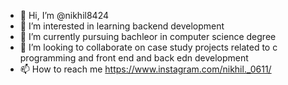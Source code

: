 - 👋 Hi, I’m @nikhil8424
- 👀 I’m interested in learning backend development
- 🌱 I’m currently pursuing bachleor in computer science degree
- 💞️ I’m looking to collaborate on case study projects related to c programming and front end and back edn development 
- 📫 How to reach me https://www.instagram.com/nikhil._0611/

<!---
nikhil8424/nikhil8424 is a ✨ special ✨ repository because its `README.md` (this file) appears on your GitHub profile.
You can click the Preview link to take a look at your changes.
--->
